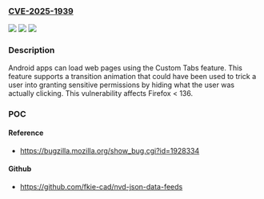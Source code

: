 ### [CVE-2025-1939](https://cve.mitre.org/cgi-bin/cvename.cgi?name=CVE-2025-1939)
![](https://img.shields.io/static/v1?label=Product&message=Firefox&color=blue)
![](https://img.shields.io/static/v1?label=Version&message=unspecified%20&color=brightgreen)
![](https://img.shields.io/static/v1?label=Vulnerability&message=Tapjacking%20in%20Android%20Custom%20Tabs%20using%20transition%20animations&color=brightgreen)

### Description

Android apps can load web pages using the Custom Tabs feature. This feature supports a transition animation that could have been used to trick a user into granting sensitive permissions by hiding what the user was actually clicking. This vulnerability affects Firefox < 136.

### POC

#### Reference
- https://bugzilla.mozilla.org/show_bug.cgi?id=1928334

#### Github
- https://github.com/fkie-cad/nvd-json-data-feeds

